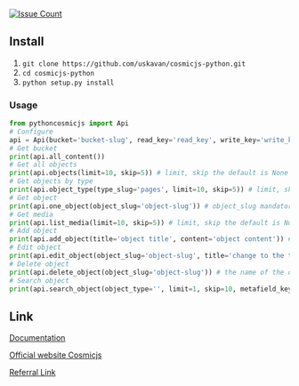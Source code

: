 [![Issue Count](https://codeclimate.com/github/cosmicjs/cosmicjs-python/badges/issue_count.svg)](https://codeclimate.com/github/cosmicjs/cosmicjs-python)

## Install
1. `git clone https://github.com/uskavan/cosmicjs-python.git`
2. `cd cosmicjs-python`
3. `python setup.py install`

### Usage
```python
from pythoncosmicjs import Api
# Configure
api = Api(bucket='bucket-slug', read_key='read_key', write_key='write_key')
# Get bucket
print(api.all_content())
# Get all objects
print(api.objects(limit=10, skip=5)) # limit, skip the default is None
# Get objects by type
print(api.object_type(type_slug='pages', limit=10, skip=5)) # limit, skip the default is None
# Get object
print(api.one_object(object_slug='object-slug')) # object_slug mandatory variable
# Get media
print(api.list_media(limit=10, skip=5)) # limit, skip the default is None
# Add object
print(api.add_object(title='object title', content='object content')) # title, content required variables
# Edit object
print(api.edit_object(object_slug='object-slug', title='change to the title', content='change to the content')) # title, content required variables
# Delete object
print(api.delete_object(object_slug='object-slug')) # the name of the object you want to delete
# Search object
print(api.search_object(object_type='', limit=1, skip=10, metafield_keys='bob', metafield_value='bob'))
```
## Link

[Documentation](https://github.com/uskavan/pythoncosmicjs/wiki)

[Official website Сosmicjs](https://cosmicjs.com/)

[Referral Link](https://cosmicjs.com/?ref=S1G_ALN9x)
